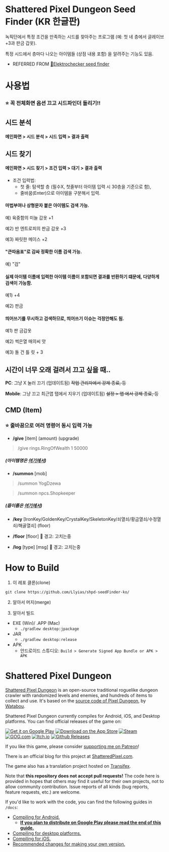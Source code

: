 # Shattered Pixel Dungeon Seed Finder (KR 한글판)

녹픽던에서 특정 조건을 만족하는 시드를 찾아주는 프로그램 (예: 첫 네 층에서 글레이브 +3과 판금 갑옷).

특정 시드에서 층마다 나오는 아이템들 (상점 내용 포함) 을 알려주는 기능도 있음.

- REFERRED FROM [🔗Elektrochecker seed finder](https://github.com/Elektrochecker/shpd-seed-finder)

# 사용법
### ⭐ 꼭 전체화면 옵션 끄고 시드파인더 돌리기!!

## 시드 분석

#### 메인화면 > 시드 분석 > 시드 입력 > 결과 출력

## 시드 찾기

#### 메인화면 > 시드 찾기 > 조건 입력 > 대기 > 결과 출력

- 조건 입력법:
  - 첫 줄: 탐색할 층 (필수X, 첫줄부터 아이템 입력 시 30층을 기준으로 함),
  - 줄바꿈(Enter)으로 아이템을 구분해서 입력.

#### 마법부여나 상형문자 붙은 아이템도 검색 가능.

예) 육중함의 미늘 갑옷 +1

예2) 반 엔트로피의 판금 갑옷 +3

예3) 짜릿한 메이스 +2

#### "큰따옴표"로 감싸 정확한 이름 검색 가능.

예) "검"

#### 실제 아이템 이름에 입력한 아이템 이름이 포함되면 결과를 반환하기 떄문에, 다양하게 검색이 가능함.

예1) +4

예2) 판금


#### 띄어쓰기를 무시하고 검색하므로, 띄어쓰기 이슈는 걱정안해도 됨.

예1) 판 금갑옷

예2) 썩은열 매의씨 앗

예3) 돌    건  틀  릿 +             3

## 시간이 너무 오래 걸려서 끄고 싶을 때..

**PC**: 그냥 X 눌러 끄기 (업데이트됨) ~~작업 관리자에서 강제 종료, 등~~

**Mobile**: 그냥 끄고 최근앱 탭에서 지우기 (업데이트됨) ~~설정 > 앱 에서 강제 종료, 등~~

## CMD (Item)

### ⭐ 줄바꿈으로 여러 명령어 동시 입력 가능

- **/give** [item] (amount) (upgrade)
> /give rings.RingOfWealth 1 50000

##### (아이템명은 [여기에서](https://github.com/00-Evan/shattered-pixel-dungeon/tree/master/core/src/main/java/com/shatteredpixel/shatteredpixeldungeon/items))

- **/summon** [mob]
> /summon YogDzewa

> /summon npcs.Shopkeeper

##### (몹이름은 [여기에서](https://github.com/00-Evan/shattered-pixel-dungeon/tree/master/core/src/main/java/com/shatteredpixel/shatteredpixeldungeon/actors/mobs))

- **/key** [IronKey/GoldenKey/CrystalKey/SkeletonKey/쇠열쇠/황금열쇠/수정열쇠/해골열쇠] (floor)

- **/floor** [floor]  🐛 경고: 고치는중

- **/log** [type] [msg]  🐛 경고: 고치는중


# How to Build

1. 이 레포 클론(clone)

```
git clone https://github.com/Llyias/shpd-seedFinder-ko/
```

2. 알아서 머지(merge)

3. 알아서 빌드
- EXE (Win)/ .APP (Mac)
  - `./gradlew desktop:jpackage`
- JAR
  - `./gradlew desktop:release`
- APK
  - 안드로이드 스튜디오: `Build > Generate Signed App Bundle or APK > APK`


# Shattered Pixel Dungeon

[Shattered Pixel Dungeon](https://shatteredpixel.com/shatteredpd/) is an open-source traditional roguelike dungeon crawler with randomized levels and enemies, and hundreds of items to collect and use. It's based on the [source code of Pixel Dungeon](https://github.com/00-Evan/pixel-dungeon-gradle), by [Watabou](https://www.watabou.ru).

Shattered Pixel Dungeon currently compiles for Android, iOS, and Desktop platforms. You can find official releases of the game on:

[![Get it on Google Play](https://shatteredpixel.com/assets/images/badges/gplay.png)](https://play.google.com/store/apps/details?id=com.shatteredpixel.shatteredpixeldungeon)
[![Download on the App Store](https://shatteredpixel.com/assets/images/badges/appstore.png)](https://apps.apple.com/app/shattered-pixel-dungeon/id1563121109)
[![Steam](https://shatteredpixel.com/assets/images/badges/steam.png)](https://store.steampowered.com/app/1769170/Shattered_Pixel_Dungeon/)<br>
[![GOG.com](https://shatteredpixel.com/assets/images/badges/gog.png)](https://www.gog.com/game/shattered_pixel_dungeon)
[![Itch.io](https://shatteredpixel.com/assets/images/badges/itch.png)](https://shattered-pixel.itch.io/shattered-pixel-dungeon)
[![Github Releases](https://shatteredpixel.com/assets/images/badges/github.png)](https://github.com/00-Evan/shattered-pixel-dungeon/releases)

If you like this game, please consider [supporting me on Patreon](https://www.patreon.com/ShatteredPixel)!

There is an official blog for this project at [ShatteredPixel.com](https://www.shatteredpixel.com/blog/).

The game also has a translation project hosted on [Transifex](https://www.transifex.com/shattered-pixel/shattered-pixel-dungeon/).

Note that **this repository does not accept pull requests!** The code here is provided in hopes that others may find it useful for their own projects, not to allow community contribution. Issue reports of all kinds (bug reports, feature requests, etc.) are welcome.

If you'd like to work with the code, you can find the following guides in `/docs`:
- [Compiling for Android.](docs/getting-started-android.md)
    - **[If you plan to distribute on Google Play please read the end of this guide.](docs/getting-started-android.md#distributing-your-apk)**
- [Compiling for desktop platforms.](docs/getting-started-desktop.md)
- [Compiling for iOS.](docs/getting-started-ios.md)
- [Recommended changes for making your own version.](docs/recommended-changes.md)
